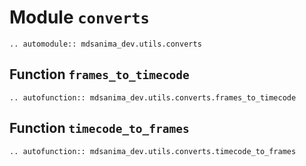 # Module `converts`

```{eval-rst}
.. automodule:: mdsanima_dev.utils.converts
```

## Function `frames_to_timecode`

```{eval-rst}
.. autofunction:: mdsanima_dev.utils.converts.frames_to_timecode
```

## Function `timecode_to_frames`

```{eval-rst}
.. autofunction:: mdsanima_dev.utils.converts.timecode_to_frames
```
